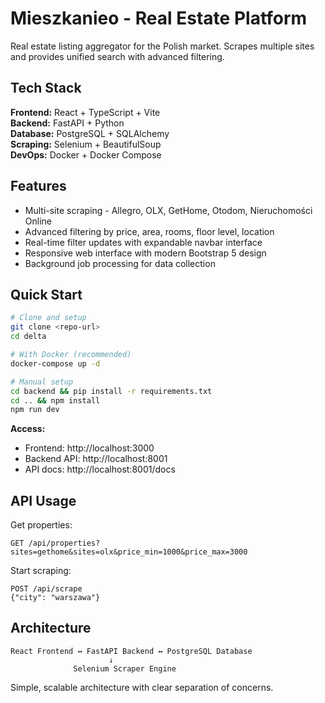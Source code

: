 # Mieszkanieo - Real Estate Platform

Real estate listing aggregator for the Polish market. Scrapes multiple sites and provides unified search with advanced filtering.

## Tech Stack

**Frontend:** React + TypeScript + Vite  
**Backend:** FastAPI + Python  
**Database:** PostgreSQL + SQLAlchemy  
**Scraping:** Selenium + BeautifulSoup  
**DevOps:** Docker + Docker Compose  

## Features

- Multi-site scraping - Allegro, OLX, GetHome, Otodom, Nieruchomości Online
- Advanced filtering by price, area, rooms, floor level, location
- Real-time filter updates with expandable navbar interface
- Responsive web interface with modern Bootstrap 5 design
- Background job processing for data collection

## Quick Start

```bash
# Clone and setup
git clone <repo-url>
cd delta

# With Docker (recommended)
docker-compose up -d

# Manual setup
cd backend && pip install -r requirements.txt
cd .. && npm install
npm run dev
```

**Access:**
- Frontend: http://localhost:3000
- Backend API: http://localhost:8001
- API docs: http://localhost:8001/docs

## API Usage

Get properties:
```http
GET /api/properties?sites=gethome&sites=olx&price_min=1000&price_max=3000
```

Start scraping:
```http
POST /api/scrape
{"city": "warszawa"}
```

## Architecture

```
React Frontend ↔ FastAPI Backend ↔ PostgreSQL Database
                      ↓
              Selenium Scraper Engine
```

Simple, scalable architecture with clear separation of concerns.